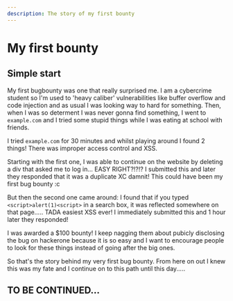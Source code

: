 ```yaml
---
description: The story of my first bounty
---
```


# My first bounty

## Simple start

My first bugbounty was one that really surprised me. I am a cybercrime student so I'm used to 'heavy caliber' vulnerabilities like buffer overflow and code injection and as usual I was looking way to hard for something. Then, when I was so determent I was never gonna find something, I went to `example.com` and I tried some stupid things while I was eating at school with friends. 

I tried `example.com` for 30 minutes and whilst playing around I found 2 things! There was improper access control and XSS.

Starting with the first one, I was able to continue on the website by deleting a div that asked me to log in... EASY RIGHT?!?!? I submitted this and later they responded that it was a duplicate XC damnit! This could have been my first bug bounty :c 

But then the second one came around: I found that if you typed `<script>alert(1)<script>` in a search box, it was reflected somewhere on that page..... TADA easiest XSS ever! I immediately submitted this and 1 hour later they responded!

I was awarded a $100 bounty! I keep nagging them about pubicly disclosing the bug on hackerone because it is so easy and I want to encourage people to look for these things instead of going after the big ones.

So that's the story behind my very first bug bounty. From here on out I knew this was my fate and I continue on to this path until this day.....

## TO BE CONTINUED...

